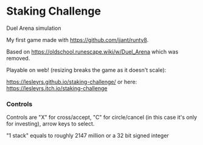 # Staking Challenge
Duel Arena simulation

My first game made with https://github.com/jjant/runty8.

Based on https://oldschool.runescape.wiki/w/Duel_Arena which was removed.

Playable on web! (resizing breaks the game as it doesn't scale):

https://lesleyrs.github.io/staking-challenge/
or here:
https://lesleyrs.itch.io/staking-challenge

### Controls
Controls are "X" for cross/accept, "C" for circle/cancel (in this case it's only for investing), arrow keys to select.

"1 stack" equals to roughly 2147 million or a 32 bit signed integer

